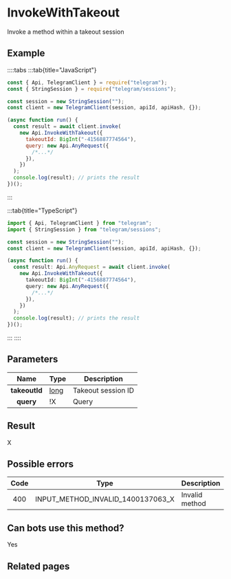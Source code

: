 # InvokeWithTakeout

Invoke a method within a takeout session

## Example

::::tabs
:::tab{title="JavaScript"}

```js
const { Api, TelegramClient } = require("telegram");
const { StringSession } = require("telegram/sessions");

const session = new StringSession("");
const client = new TelegramClient(session, apiId, apiHash, {});

(async function run() {
  const result = await client.invoke(
    new Api.InvokeWithTakeout({
      takeoutId: BigInt("-4156887774564"),
      query: new Api.AnyRequest({
        /*...*/
      }),
    })
  );
  console.log(result); // prints the result
})();
```

:::

:::tab{title="TypeScript"}

```ts
import { Api, TelegramClient } from "telegram";
import { StringSession } from "telegram/sessions";

const session = new StringSession("");
const client = new TelegramClient(session, apiId, apiHash, {});

(async function run() {
  const result: Api.AnyRequest = await client.invoke(
    new Api.InvokeWithTakeout({
      takeoutId: BigInt("-4156887774564"),
      query: new Api.AnyRequest({
        /*...*/
      }),
    })
  );
  console.log(result); // prints the result
})();
```

:::
::::

## Parameters

|     Name      | Type                                        | Description        |
| :-----------: | ------------------------------------------- | ------------------ |
| **takeoutId** | [long](https://core.telegram.org/type/long) | Takeout session ID |
|   **query**   | !X                                          | Query              |

## Result

X

## Possible errors

| Code | Type                              | Description    |
| :--: | --------------------------------- | -------------- |
| 400  | INPUT_METHOD_INVALID_1400137063_X | Invalid method |

## Can bots use this method?

Yes

## Related pages
